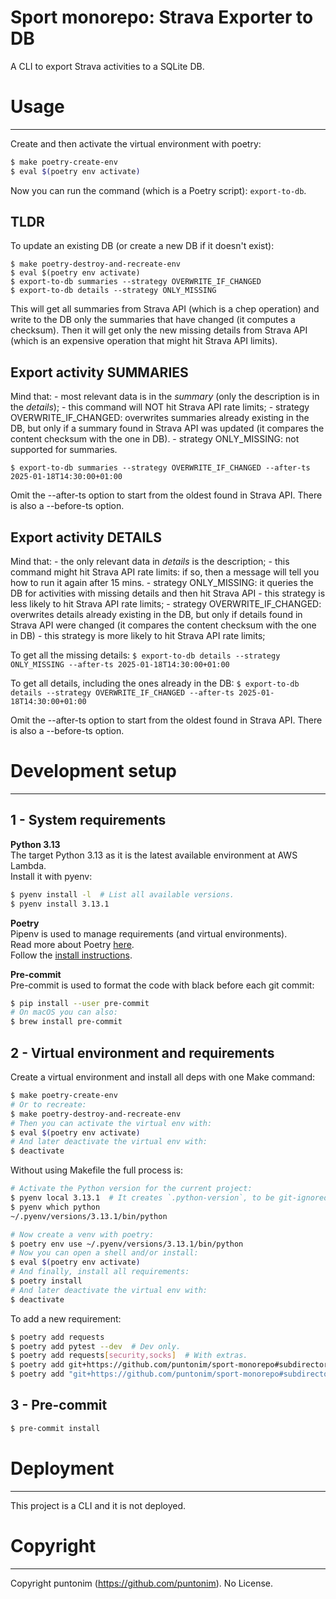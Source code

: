 **Sport monorepo: Strava Exporter to DB**
=========================================

A CLI to export Strava activities to a SQLite DB.


Usage
=====

---

Create and then activate the virtual environment with poetry:
```sh
$ make poetry-create-env 
$ eval $(poetry env activate)
```
Now you can run the command (which is a Poetry script): `export-to-db`.

TLDR
----
To update an existing DB (or create a new DB if it doesn't exist):
```shell
$ make poetry-destroy-and-recreate-env
$ eval $(poetry env activate)
$ export-to-db summaries --strategy OVERWRITE_IF_CHANGED
$ export-to-db details --strategy ONLY_MISSING
```
This will get all summaries from Strava API (which is a chep operation) and write
 to the DB only the summaries that have changed (it computes a checksum).
Then it will get only the new missing details from Strava API (which is an expensive 
 operation that might hit Strava API limits).


Export activity SUMMARIES
-------------------------
Mind that:
    - most relevant data is in the *summary* (only the description is in the *details*);
    - this command will NOT hit Strava API rate limits;
    - strategy OVERWRITE_IF_CHANGED: overwrites summaries already existing in the DB,
       but only if a summary found in Strava API was updated (it compares the content
       checksum with the one in DB).
    - strategy ONLY_MISSING: not supported for summaries.

`$ export-to-db summaries --strategy OVERWRITE_IF_CHANGED --after-ts 2025-01-18T14:30:00+01:00`

Omit the --after-ts option to start from the oldest found in Strava API.
There is also a --before-ts option.

Export activity DETAILS
-----------------------
Mind that:
    - the only relevant data in *details* is the description;
    - this command might hit Strava API rate limits: if so, then a message will tell
       you how to run it again after 15 mins.
    - strategy ONLY_MISSING: it queries the DB for activities with missing details
       and then hit Strava API - this strategy is less likely to hit Strava API
       rate limits;
    - strategy OVERWRITE_IF_CHANGED: overwrites details already existing in the DB,
       but only if details found in Strava API were changed (it compares the content
       checksum with the one in DB) - this strategy is more likely to hit Strava API
       rate limits;

To get all the missing details:
`$ export-to-db details --strategy ONLY_MISSING --after-ts 2025-01-18T14:30:00+01:00`

To get all details, including the ones already in the DB:
`$ export-to-db details --strategy OVERWRITE_IF_CHANGED --after-ts 2025-01-18T14:30:00+01:00`

Omit the --after-ts option to start from the oldest found in Strava API.
There is also a --before-ts option.


Development setup
=================

---

1 - System requirements
----------------------

**Python 3.13**\
The target Python 3.13 as it is the latest available environment at AWS Lambda.\
Install it with pyenv:
```sh
$ pyenv install -l  # List all available versions.
$ pyenv install 3.13.1
```

**Poetry**\
Pipenv is used to manage requirements (and virtual environments).\
Read more about Poetry [here](https://python-poetry.org/). \
Follow the [install instructions](https://python-poetry.org/docs/#osx--linux--bashonwindows-install-instructions).

**Pre-commit**\
Pre-commit is used to format the code with black before each git commit:
```sh
$ pip install --user pre-commit
# On macOS you can also:
$ brew install pre-commit
```

2 - Virtual environment and requirements
----------------------------------------

Create a virtual environment and install all deps with one Make command:
```sh
$ make poetry-create-env
# Or to recreate:
$ make poetry-destroy-and-recreate-env
# Then you can activate the virtual env with:
$ eval $(poetry env activate)
# And later deactivate the virtual env with:
$ deactivate
```

Without using Makefile the full process is:
```sh
# Activate the Python version for the current project:
$ pyenv local 3.13.1  # It creates `.python-version`, to be git-ignored.
$ pyenv which python
~/.pyenv/versions/3.13.1/bin/python

# Now create a venv with poetry:
$ poetry env use ~/.pyenv/versions/3.13.1/bin/python
# Now you can open a shell and/or install:
$ eval $(poetry env activate)
# And finally, install all requirements:
$ poetry install
# And later deactivate the virtual env with:
$ deactivate
```

To add a new requirement:
```sh
$ poetry add requests
$ poetry add pytest --dev  # Dev only.
$ poetry add requests[security,socks]  # With extras.
$ poetry add git+https://github.com/puntonim/sport-monorepo#subdirectory=libs/strava-client  # From git.
$ poetry add "git+https://github.com/puntonim/sport-monorepo#subdirectory=libs/strava-client[aws-parameter-store]"  # From git with extras.
```

3 - Pre-commit
--------------

```sh
$ pre-commit install
```


Deployment
==========

---

This project is a CLI and it is not deployed.


Copyright
=========

---

Copyright puntonim (https://github.com/puntonim). No License.
